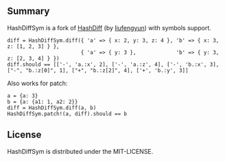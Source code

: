 ## Summary

HashDiffSym is a fork of [HashDiff](https://github.com/liufengyun/hashdiff) (by [liufengyun](https://github.com/liufengyun)) with symbols support.

```
diff = HashDiffSym.diff({ 'a' => { x: 2, y: 3, z: 4 }, 'b' => { x: 3, z: [1, 2, 3] } },
                        { 'a' => { y: 3 },             'b' => { y: 3, z: [2, 3, 4] } })
diff.should == [['-', 'a.:x', 2], ['-', 'a.:z', 4], ['-', 'b.:x', 3], ["-", "b.:z[0]", 1], ["+", "b.:z[2]", 4], ['+', 'b.:y', 3]]
```

Also works for patch:

```
a = {a: 3}
b = {a: {a1: 1, a2: 2}}
diff = HashDiffSym.diff(a, b)
HashDiffSym.patch!(a, diff).should == b
```

## License

HashDiffSym is distributed under the MIT-LICENSE.
